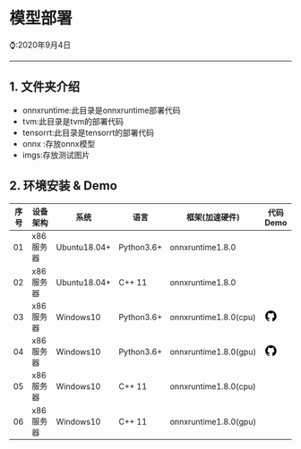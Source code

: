 # 模型部署

⌚️:2020年9月4日

---

## 1. 文件夹介绍

- onnxruntime:此目录是onnxruntime部署代码
- tvm:此目录是tvm的部署代码
- tensorrt:此目录是tensorrt的部署代码
- onnx :存放onnx模型
- imgs:存放测试图片

## 2. 环境安装 & Demo

| 序号 | 设备架构  | 系统         | 语言       | 框架(加速硬件)        | 代码Demo                                                     |
| ---- | --------- | ------------ | ---------- | --------------------- | ------------------------------------------------------------ |
| 01   | x86服务器 | Ubuntu18.04+ | Python3.6+ | onnxruntime1.8.0      |                                                              |
| 02   | x86服务器 | Ubuntu18.04+ | C++ 11     | onnxruntime1.8.0      |                                                              |
| 03   | x86服务器 | Windows10    | Python3.6+ | onnxruntime1.8.0(cpu) | [![](imgs/github.png)](onnxruntime/x86_windows/x86_win10_python_onnxruntime1.8.1.md) |
| 04   | x86服务器 | Windows10    | Python3.6+ | onnxruntime1.8.0(gpu) | [![](imgs/github.png)](onnxruntime/x86_windows/x86_win10_python_onnxruntime1.8.1_gpu.md) |
| 05   | x86服务器 | Windows10    | C++ 11     | onnxruntime1.8.0(cpu) |                                                              |
| 06   | x86服务器 | Windows10    | C++ 11     | onnxruntime1.8.0(gpu) |                                                              |


